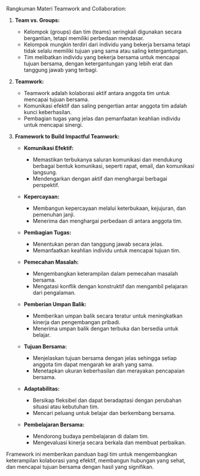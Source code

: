 Rangkuman Materi Teamwork and Collaboration:

1. **Team vs. Groups:**

   - Kelompok (groups) dan tim (teams) seringkali digunakan secara bergantian, tetapi memiliki perbedaan mendasar.
   - Kelompok mungkin terdiri dari individu yang bekerja bersama tetapi tidak selalu memiliki tujuan yang sama atau saling ketergantungan.
   - Tim melibatkan individu yang bekerja bersama untuk mencapai tujuan bersama, dengan ketergantungan yang lebih erat dan tanggung jawab yang terbagi.

2. **Teamwork:**

   - Teamwork adalah kolaborasi aktif antara anggota tim untuk mencapai tujuan bersama.
   - Komunikasi efektif dan saling pengertian antar anggota tim adalah kunci keberhasilan.
   - Pembagian tugas yang jelas dan pemanfaatan keahlian individu untuk mencapai sinergi.

3. **Framework to Build Impactful Teamwork:**

   - **Komunikasi Efektif:**

     - Memastikan terbukanya saluran komunikasi dan mendukung berbagai bentuk komunikasi, seperti rapat, email, dan komunikasi langsung.
     - Mendengarkan dengan aktif dan menghargai berbagai perspektif.

   - **Kepercayaan:**

     - Membangun kepercayaan melalui keterbukaan, kejujuran, dan pemenuhan janji.
     - Menerima dan menghargai perbedaan di antara anggota tim.

   - **Pembagian Tugas:**

     - Menentukan peran dan tanggung jawab secara jelas.
     - Memanfaatkan keahlian individu untuk mencapai tujuan tim.

   - **Pemecahan Masalah:**

     - Mengembangkan keterampilan dalam pemecahan masalah bersama.
     - Mengatasi konflik dengan konstruktif dan mengambil pelajaran dari pengalaman.

   - **Pemberian Umpan Balik:**

     - Memberikan umpan balik secara teratur untuk meningkatkan kinerja dan pengembangan pribadi.
     - Menerima umpan balik dengan terbuka dan bersedia untuk belajar.

   - **Tujuan Bersama:**

     - Menjelaskan tujuan bersama dengan jelas sehingga setiap anggota tim dapat mengarah ke arah yang sama.
     - Menetapkan ukuran keberhasilan dan merayakan pencapaian bersama.

   - **Adaptabilitas:**

     - Bersikap fleksibel dan dapat beradaptasi dengan perubahan situasi atau kebutuhan tim.
     - Mencari peluang untuk belajar dan berkembang bersama.

   - **Pembelajaran Bersama:**
     - Mendorong budaya pembelajaran di dalam tim.
     - Mengevaluasi kinerja secara berkala dan membuat perbaikan.

Framework ini memberikan panduan bagi tim untuk mengembangkan keterampilan kolaborasi yang efektif, membangun hubungan yang sehat, dan mencapai tujuan bersama dengan hasil yang signifikan.
